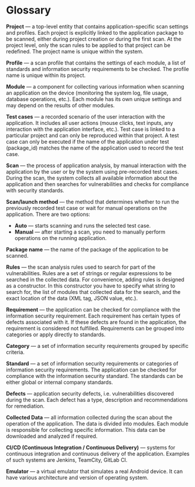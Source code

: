 # Glossary

**Project** — a top-level entity that contains application-specific scan settings and profiles. Each project is explicitly linked to the application package to be scanned, either during project creation or during the first scan. At the project level, only the scan rules to be applied to that project can be redefined. The project name is unique within the system.

**Profile** — a scan profile that contains the settings of each module, a list of standards and information security requirements to be checked. The profile name is unique within its project.

**Module** — a component for collecting various information when scanning an application on the device (monitoring the system log, file usage, database operations, etc.). Each module has its own unique settings and may depend on the results of other modules.

**Test cases** — a recorded scenario of the user interaction with the application. It includes all user actions (mouse clicks, text inputs, any interaction with the application interface, etc.). Test case is linked to a particular project and can only be reproduced within that project. A test case can only be executed if the name of the application under test (package\_id) matches the name of the application used to record the test case.

**Scan** — the process of application analysis, by manual interaction with the application by the user or by the system using pre-recorded test cases. During the scan, the system collects all available information about the application and then searches for vulnerabilities and checks for compliance with security standards.

**Scan/launch method** — the method that determines whether to run the previously recorded test case or wait for manual operations on the application. There are two options:

* **Auto** — starts scanning and runs the selected test case.
* **Manual** — after starting a scan, you need to manually perform operations on the running application.

**Package name** — the name of the package of the application to be scanned.

**Rules** — the scan analysis rules used to search for part of the vulnerabilities. Rules are a set of strings or regular expressions to be searched in the collected data. For convenience, adding rules is designed as a constructor. In this constructor you have to specify what string to search for, the list of modules that collected data for the search, and the exact location of the data (XML tag, JSON value, etc.).

**Requirement** — the application can be checked for compliance with the information security requirement. Each requirement has certain types of defects associated with it. If these defects are found in the application, the requirement is considered not fulfilled. Requirements can be grouped into categories or apply directly to standards.

**Category** — a set of information security requirements grouped by specific criteria.

**Standard** — a set of information security requirements or categories of information security requirements. The application can be checked for compliance with the information security standard. The standards can be either global or internal company standards.

**Defects** — application security defects, i.e. vulnerabilities discovered during the scan. Each defect has a type, description and recommendations for remediation.

**Collected Data** — all information collected during the scan about the operation of the application. The data is divided into modules. Each module is responsible for collecting specific information. This data can be downloaded and analyzed if required.

**CI/CD (Continuous Integration / Continuous Delivery)** — systems for continuous integration and continuous delivery of the application. Examples of such systems are Jenkins, TeamCity, GitLab CI.

**Emulator** — a virtual emulator that simulates a real Android device. It can have various architecture and version of operating system.